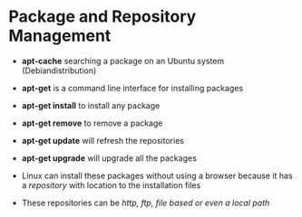 # Package and Repository Management

- **apt-cache** searching a package on an Ubuntu system (Debiandistribution)
- **apt-get** is a command line interface for installing packages
- **apt-get install** to install any package
- **apt-get remove** to remove a package
- **apt-get update** will refresh the repositories
- **apt-get upgrade** will upgrade all the packages

- Linux can install these packages without using a browser because it has a *repository*
with location to the installation files

- These repositories can be *http, ftp, file based or even a local path*
